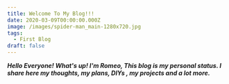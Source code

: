 ```yaml
---
title: Welcome To My Blog!!!
date: 2020-03-09T00:00:00.000Z
image: /images/spider-man_main-1280x720.jpg
tags:
  - First Blog
draft: false
---
```

***Hello Everyone! What's up! I'm Romeo, This blog is my personal status. I share here my thoughts, my plans, DIYs , my projects and a lot more.***